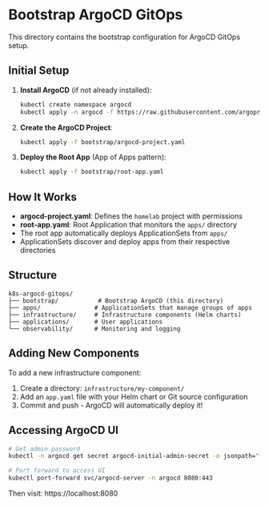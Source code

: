 # Bootstrap ArgoCD GitOps

This directory contains the bootstrap configuration for ArgoCD GitOps setup.

## Initial Setup

1. **Install ArgoCD** (if not already installed):
   ```bash
   kubectl create namespace argocd
   kubectl apply -n argocd -f https://raw.githubusercontent.com/argoproj/argo-cd/stable/manifests/install.yaml
   ```

2. **Create the ArgoCD Project**:
   ```bash
   kubectl apply -f bootstrap/argocd-project.yaml
   ```

3. **Deploy the Root App** (App of Apps pattern):
   ```bash
   kubectl apply -f bootstrap/root-app.yaml
   ```

## How It Works

- **argocd-project.yaml**: Defines the `homelab` project with permissions
- **root-app.yaml**: Root Application that monitors the `apps/` directory
- The root app automatically deploys ApplicationSets from `apps/`
- ApplicationSets discover and deploy apps from their respective directories

## Structure

```
k8s-argocd-gitops/
├── bootstrap/           # Bootstrap ArgoCD (this directory)
├── apps/               # ApplicationSets that manage groups of apps
├── infrastructure/     # Infrastructure components (Helm charts)
├── applications/       # User applications
└── observability/      # Monitoring and logging
```

## Adding New Components

To add a new infrastructure component:

1. Create a directory: `infrastructure/my-component/`
2. Add an `app.yaml` file with your Helm chart or Git source configuration
3. Commit and push - ArgoCD will automatically deploy it!

## Accessing ArgoCD UI

```bash
# Get admin password
kubectl -n argocd get secret argocd-initial-admin-secret -o jsonpath="{.data.password}" | base64 -d

# Port forward to access UI
kubectl port-forward svc/argocd-server -n argocd 8080:443
```

Then visit: https://localhost:8080
